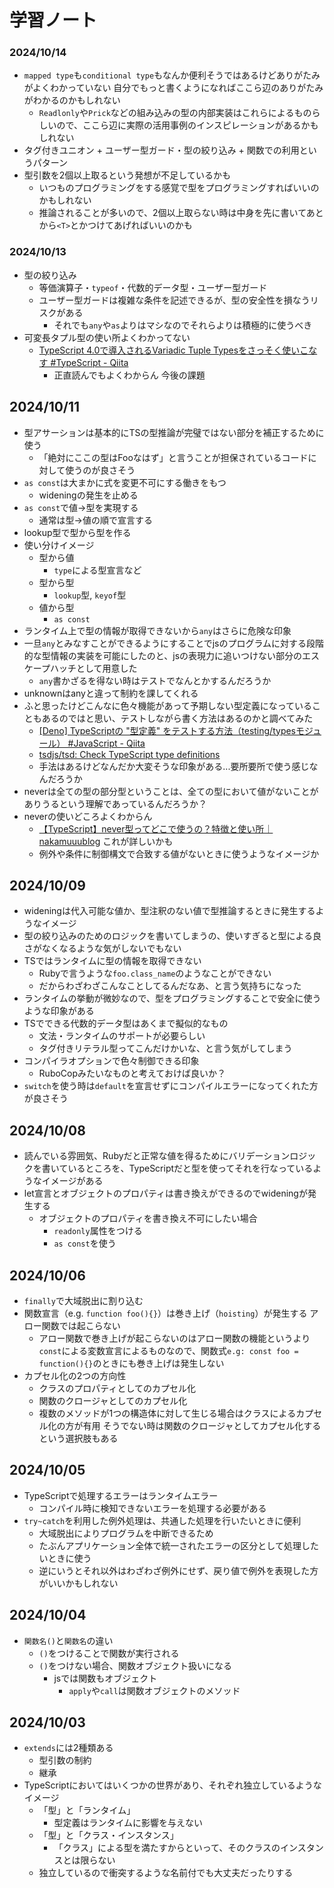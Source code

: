 # 学習ノート
### 2024/10/14
- `mapped type`も`conditional type`もなんか便利そうではあるけどありがたみがよくわかっていない 自分でもっと書くようになればここら辺のありがたみがわかるのかもしれない
  - `Readlonly`や`Prick`などの組み込みの型の内部実装はこれらによるものらしいので、ここら辺に実際の活用事例のインスピレーションがあるかもしれない
- タグ付きユニオン + ユーザー型ガード・型の絞り込み + 関数での利用というパターン
- 型引数を2個以上取るという発想が不足しているかも
  - いつものプログラミングをする感覚で型をプログラミングすればいいのかもしれない
  - 推論されることが多いので、2個以上取らない時は中身を先に書いてあとから`<T>`とかつけてあげればいいのかも

### 2024/10/13
- 型の絞り込み
  - 等価演算子・`typeof`・代数的データ型・ユーザー型ガード
  - ユーザー型ガードは複雑な条件を記述できるが、型の安全性を損なうリスクがある
    - それでも`any`や`as`よりはマシなのでそれらよりは積極的に使うべき
- 可変長タプル型の使い所よくわかってない
  - [TypeScript 4.0で導入されるVariadic Tuple Typesをさっそく使いこなす #TypeScript - Qiita](https://qiita.com/uhyo/items/7e31bbd93a80ce9cec84)
    - 正直読んでもよくわからん 今後の課題

## 2024/10/11
- 型アサーションは基本的にTSの型推論が完璧ではない部分を補正するために使う
  - 「絶対にここの型はFooなはず」と言うことが担保されているコードに対して使うのが良さそう
- `as const`は大まかに式を変更不可にする働きをもつ
  - wideningの発生を止める
- `as const`で値→型を実現する
  - 通常は型→値の順で宣言する
- lookup型で型から型を作る
- 使い分けイメージ
  - 型から値
    - `type`による型宣言など
  - 型から型
    - `lookup`型, `keyof`型
  - 値から型
    - `as const`
- ランタイム上で型の情報が取得できないから`any`はさらに危険な印象
- 一旦`any`とみなすことができるようにすることでjsのプログラムに対する段階的な型情報の実装を可能にしたのと、jsの表現力に追いつけない部分のエスケープハッチとして用意した
  - `any`書かざるを得ない時はテストでなんとかするんだろうか
- unknownはanyと違って制約を課してくれる
- ふと思ったけどこんなに色々機能があって予期しない型定義になっていることもあるのではと思い、テストしながら書く方法はあるのかと調べてみた
  - [[Deno] TypeScriptの "型定義" をテストする方法（testing/typesモジュール） #JavaScript - Qiita](https://qiita.com/access3151fq/items/26823add1e5407155c6e)
  - [tsdjs/tsd: Check TypeScript type definitions](https://github.com/tsdjs/tsd)
  - 手法はあるけどなんだか大変そうな印象がある...要所要所で使う感じなんだろうか
- neverは全ての型の部分型ということは、全ての型において値がないことがありうるという理解であっているんだろうか？
- neverの使いどころよくわからん
  - [【TypeScript】never型ってどこで使うの？特徴と使い所｜nakamuuublog](https://nakamuuu.blog/characteristics-and-uses-of-the-never-type-in-typescript/) これが詳しいかも
  - 例外や条件に制御構文で合致する値がないときに使うようなイメージか

## 2024/10/09
- wideningは代入可能な値か、型注釈のない値で型推論するときに発生するようなイメージ
- 型の絞り込みのためのロジックを書いてしまうの、使いすぎると型による良さがなくなるような気がしないでもない
- TSではランタイムに型の情報を取得できない
  - Rubyで言うような`foo.class_name`のようなことができない
  - だからわざわざこんなことしてるんだなあ、と言う気持ちになった
- ランタイムの挙動が微妙なので、型をプログラミングすることで安全に使うような印象がある
- TSでできる代数的データ型はあくまで擬似的なもの
  - 文法・ランタイムのサポートが必要らしい
  - タグ付きリテラル型ってこんだけかいな、と言う気がしてしまう
- コンパイラオプションで色々制御できる印象
  - RuboCopみたいなものと考えておけば良いか？
- `switch`を使う時は`default`を宣言せずにコンパイルエラーになってくれた方が良さそう

## 2024/10/08
- 読んでいる雰囲気、Rubyだと正常な値を得るためにバリデーションロジックを書いているところを、TypeScriptだと型を使ってそれを行なっているようなイメージがある
- let宣言とオブジェクトのプロパティは書き換えができるのでwideningが発生する
  - オブジェクトのプロパティを書き換え不可にしたい場合
    - `readonly`属性をつける
    - `as const`を使う

## 2024/10/06
- `finally`で大域脱出に割り込む
- 関数宣言（e.g. `function foo(){}`）は巻き上げ（`hoisting`）が発生する アロー関数では起こらない
  - アロー関数で巻き上げが起こらないのはアロー関数の機能というより`const`による変数宣言によるものなので、関数式`e.g: const foo = function(){}`のときにも巻き上げは発生しない
- カプセル化の2つの方向性
  - クラスのプロパティとしてのカプセル化
  - 関数のクロージャとしてのカプセル化
  - 複数のメソッドが1つの構造体に対して生じる場合はクラスによるカプセル化の方が有用 そうでない時は関数のクロージャとしてカプセル化するという選択肢もある

## 2024/10/05
- TypeScriptで処理するエラーはランタイムエラー
  - コンパイル時に検知できないエラーを処理する必要がある
- `try~catch`を利用した例外処理は、共通した処理を行いたいときに便利
  - 大域脱出によりプログラムを中断できるため
  - たぶんアプリケーション全体で統一されたエラーの区分として処理したいときに使う
  - 逆にいうとそれ以外はわざわざ例外にせず、戻り値で例外を表現した方がいいかもしれない

## 2024/10/04
- `関数名()`と`関数名`の違い
  - `()`をつけることで関数が実行される
  - `()`をつけない場合、関数オブジェクト扱いになる
    - jsでは関数もオブジェクト
      - `apply`や`call`は関数オブジェクトのメソッド

## 2024/10/03
- `extends`には2種類ある
  - 型引数の制約
  - 継承
- TypeScriptにおいてはいくつかの世界があり、それぞれ独立しているようなイメージ
  - 「型」と「ランタイム」
    - 型定義はランタイムに影響を与えない
  - 「型」と「クラス・インスタンス」
    - 「クラス」による型を満たすからといって、そのクラスのインスタンスとは限らない
  - 独立しているので衝突するような名前付でも大丈夫だったりする